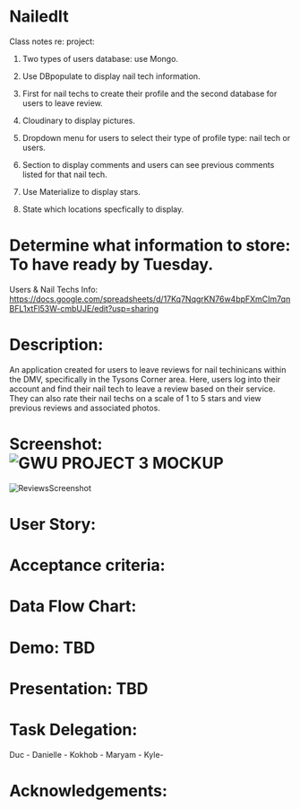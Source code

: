 # NailedIt

Class notes re: project:

1. Two types of users database: use Mongo.

2. Use DBpopulate to display nail tech information.

3. First for nail techs to create their profile and the second database for users to leave review.

4. Cloudinary to display pictures.

5. Dropdown menu for users to select their type of profile type: nail tech or users.

6. Section to display comments and users can see previous comments listed for that nail tech.

7. Use Materialize to display stars.

8. State which locations specfically to display.

# Determine what information to store: To have ready by Tuesday.

Users & Nail Techs Info: https://docs.google.com/spreadsheets/d/17Kq7NqgrKN76w4bpFXmCIm7qnBFL1xtFl53W-cmbUJE/edit?usp=sharing

# Description:

An application created for users to leave reviews for nail techinicans within the DMV, specifically in the Tysons Corner area. Here, users log into their account and find their nail tech to leave a review based on their service. They can also rate their nail techs on a scale of 1 to 5 stars and view previous reviews and associated photos.

# Screenshot: ![GWU PROJECT 3 MOCKUP](https://user-images.githubusercontent.com/72357196/114280321-b7db0e80-9a06-11eb-9fed-8ee9b5a1807e.png)
![ReviewsScreenshot](https://user-images.githubusercontent.com/73563078/114320760-7bcaab00-9ae5-11eb-955d-db389db66430.jpg)


# User Story:

# Acceptance criteria:

# Data Flow Chart:

# Demo: TBD

# Presentation: TBD

# Task Delegation:

Duc -
Danielle -
Kokhob -
Maryam -
Kyle-

# Acknowledgements:
